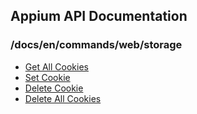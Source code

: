 ## Appium API Documentation

  ### /docs/en/commands/web/storage

<div class="api-index">

<ul>
    <li><a href='/docs/en/commands/web/storage/get-all-cookies.md'>Get All Cookies</a></li>
    <li><a href='/docs/en/commands/web/storage/set-cookie.md'>Set Cookie</a></li>
    <li><a href='/docs/en/commands/web/storage/delete-cookie.md'>Delete Cookie</a></li>
    <li><a href='/docs/en/commands/web/storage/delete-all-cookies.md'>Delete All Cookies</a></li>
</ul>
</div>
